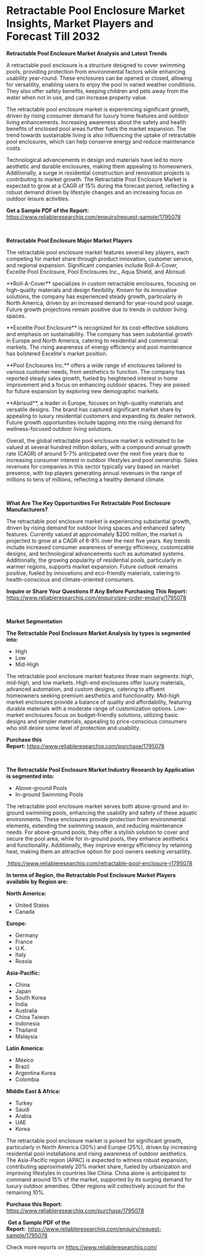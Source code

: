 <p><h1>Retractable Pool Enclosure Market Insights, Market Players and Forecast Till 2032</h1></p><p><strong>Retractable Pool Enclosure Market Analysis and Latest Trends</strong></p>
<p><p>A retractable pool enclosure is a structure designed to cover swimming pools, providing protection from environmental factors while enhancing usability year-round. These enclosures can be opened or closed, allowing for versatility, enabling users to enjoy the pool in varied weather conditions. They also offer safety benefits, keeping children and pets away from the water when not in use, and can increase property value.</p><p>The retractable pool enclosure market is experiencing significant growth, driven by rising consumer demand for luxury home features and outdoor living enhancements. Increasing awareness about the safety and health benefits of enclosed pool areas further fuels the market expansion. The trend towards sustainable living is also influencing the uptake of retractable pool enclosures, which can help conserve energy and reduce maintenance costs.</p><p>Technological advancements in design and materials have led to more aesthetic and durable enclosures, making them appealing to homeowners. Additionally, a surge in residential construction and renovation projects is contributing to market growth. The Retractable Pool Enclosure Market is expected to grow at a CAGR of 15% during the forecast period, reflecting a robust demand driven by lifestyle changes and an increasing focus on outdoor leisure activities.</p></p>
<p><strong>Get a Sample PDF of the Report:&nbsp;</strong> <a href="https://www.reliableresearchiq.com/enquiry/request-sample/1795078?utm_campaign=2384&utm_medium=2&utm_source=Github&utm_content=ia&utm_term=07022025&utm_id=retractable-pool-enclosure">https://www.reliableresearchiq.com/enquiry/request-sample/1795078</a></p>
<p>&nbsp;</p>
<p><strong>Retractable Pool Enclosure Major Market Players</strong></p>
<p><p>The retractable pool enclosure market features several key players, each competing for market share through product innovation, customer service, and regional expansion. Significant companies include Roll-A-Cover, Excelite Pool Enclosure, Pool Enclosures Inc., Aqua Shield, and Abrisud.</p><p>**Roll-A-Cover** specializes in custom retractable enclosures, focusing on high-quality materials and design flexibility. Known for its innovative solutions, the company has experienced steady growth, particularly in North America, driven by an increased demand for year-round pool usage. Future growth projections remain positive due to trends in outdoor living spaces.</p><p>**Excelite Pool Enclosure** is recognized for its cost-effective solutions and emphasis on sustainability. The company has seen substantial growth in Europe and North America, catering to residential and commercial markets. The rising awareness of energy efficiency and pool maintenance has bolstered Excelite's market position.</p><p>**Pool Enclosures Inc.** offers a wide range of enclosures tailored to various customer needs, from aesthetics to function. The company has reported steady sales growth, fueled by heightened interest in home improvement and a focus on enhancing outdoor spaces. They are poised for future expansion by exploring new demographic markets.</p><p>**Abrisud**, a leader in Europe, focuses on high-quality materials and versatile designs. The brand has captured significant market share by appealing to luxury residential customers and expanding its dealer network. Future growth opportunities include tapping into the rising demand for wellness-focused outdoor living solutions.</p><p>Overall, the global retractable pool enclosure market is estimated to be valued at several hundred million dollars, with a compound annual growth rate (CAGR) of around 5-7% anticipated over the next five years due to increasing consumer interest in outdoor lifestyles and pool ownership. Sales revenues for companies in this sector typically vary based on market presence, with top players generating annual revenues in the range of millions to tens of millions, reflecting a healthy demand climate.</p></p>
<p>&nbsp;</p>
<p><strong>What Are The Key Opportunities For Retractable Pool Enclosure Manufacturers?</strong></p>
<p><p>The retractable pool enclosure market is experiencing substantial growth, driven by rising demand for outdoor living spaces and enhanced safety features. Currently valued at approximately $200 million, the market is projected to grow at a CAGR of 6-8% over the next five years. Key trends include increased consumer awareness of energy efficiency, customizable designs, and technological advancements such as automated systems. Additionally, the growing popularity of residential pools, particularly in warmer regions, supports market expansion. Future outlook remains positive, fueled by innovations and eco-friendly materials, catering to health-conscious and climate-oriented consumers.</p></p>
<p><strong>Inquire or Share Your Questions If Any Before Purchasing This Report:</strong> <a href="https://www.reliableresearchiq.com/enquiry/pre-order-enquiry/1795078?utm_campaign=2384&utm_medium=2&utm_source=Github&utm_content=ia&utm_term=07022025&utm_id=retractable-pool-enclosure">https://www.reliableresearchiq.com/enquiry/pre-order-enquiry/1795078</a></p>
<p>&nbsp;</p>
<p><strong>Market Segmentation</strong></p>
<p><strong>The Retractable Pool Enclosure Market Analysis by types is segmented into:</strong></p>
<p><ul><li>High</li><li>Low</li><li>Mid-High</li></ul></p>
<p><p>The retractable pool enclosure market features three main segments: high, mid-high, and low markets. High-end enclosures offer luxury materials, advanced automation, and custom designs, catering to affluent homeowners seeking premium aesthetics and functionality. Mid-high market enclosures provide a balance of quality and affordability, featuring durable materials with a moderate range of customization options. Low-market enclosures focus on budget-friendly solutions, utilizing basic designs and simpler materials, appealing to price-conscious consumers who still desire some level of protection and usability.</p></p>
<p><strong>Purchase this Report:&nbsp;</strong><a href="https://www.reliableresearchiq.com/purchase/1795078?utm_campaign=2384&utm_medium=2&utm_source=Github&utm_content=ia&utm_term=07022025&utm_id=retractable-pool-enclosure">https://www.reliableresearchiq.com/purchase/1795078</a></p>
<p>&nbsp;</p>
<p><strong>The Retractable Pool Enclosure Market Industry Research by Application is segmented into:</strong></p>
<p><ul><li>Above-ground Pools</li><li>In-ground Swimming Pools</li></ul></p>
<p><p>The retractable pool enclosure market serves both above-ground and in-ground swimming pools, enhancing the usability and safety of these aquatic environments. These enclosures provide protection from environmental elements, extending the swimming season, and reducing maintenance needs. For above-ground pools, they offer a stylish solution to cover and secure the pool area, while for in-ground pools, they enhance aesthetics and functionality. Additionally, they improve energy efficiency by retaining heat, making them an attractive option for pool owners seeking versatility.</p></p>
<p><a href="https://www.reliableresearchiq.com/retractable-pool-enclosure-r1795078?utm_campaign=2384&utm_medium=2&utm_source=Github&utm_content=ia&utm_term=07022025&utm_id=retractable-pool-enclosure">&nbsp;https://www.reliableresearchiq.com/retractable-pool-enclosure-r1795078</a></p>
<p><strong>In terms of Region, the Retractable Pool Enclosure Market Players available by Region are:</strong></p>
<p>
    <p> <strong> North America: </strong>
        <ul>
            <li>United States</li>
            <li>Canada</li>
        </ul>
        </p> 
    <p> <strong> Europe: </strong>
        <ul>
            <li>Germany</li>
            <li>France</li>
            <li>U.K.</li>
            <li>Italy</li>
            <li>Russia</li>
        </ul>
        </p> 
    <p> <strong> Asia-Pacific: </strong>
        <ul>
            <li>China</li>
            <li>Japan</li>
            <li>South Korea</li>
            <li>India</li>
            <li>Australia</li>
            <li>China Taiwan</li>
            <li>Indonesia</li>
            <li>Thailand</li>
            <li>Malaysia</li>
        </ul>
        </p> 
    <p> <strong> Latin America: </strong>
        <ul>
            <li>Mexico</li>
            <li>Brazil</li>
            <li>Argentina Korea</li>
            <li>Colombia</li>
        </ul>
        </p> 
    <p> <strong> Middle East & Africa: </strong>
        <ul>
            <li>Turkey</li>
            <li>Saudi</li>
            <li>Arabia</li>
            <li>UAE</li>
            <li>Korea</li>
        </ul>
    </p>
    </p>
<p><p>The retractable pool enclosure market is poised for significant growth, particularly in North America (30%) and Europe (25%), driven by increasing residential pool installations and rising awareness of outdoor aesthetics. The Asia-Pacific region (APAC) is expected to witness robust expansion, contributing approximately 20% market share, fueled by urbanization and improving lifestyles in countries like China. China alone is anticipated to command around 15% of the market, supported by its surging demand for luxury outdoor amenities. Other regions will collectively account for the remaining 10%.</p></p>
<p><strong>Purchase this Report: </strong><a href="https://www.reliableresearchiq.com/purchase/1795078?utm_campaign=2384&utm_medium=2&utm_source=Github&utm_content=ia&utm_term=07022025&utm_id=retractable-pool-enclosure">https://www.reliableresearchiq.com/purchase/1795078</a></p>
<p>&nbsp;<strong>Get a Sample PDF of the Report:&nbsp;&nbsp;</strong><a href="https://www.reliableresearchiq.com/enquiry/request-sample/1795078?utm_campaign=2384&utm_medium=2&utm_source=Github&utm_content=ia&utm_term=07022025&utm_id=retractable-pool-enclosure">https://www.reliableresearchiq.com/enquiry/request-sample/1795078</a></p>
<p><strong></strong></p>
<p>Check more reports on <a href="https://www.reliableresearchiq.com/?utm_campaign=2384&utm_medium=2&utm_source=Github&utm_content=ia&utm_term=07022025&utm_id=retractable-pool-enclosure">https://www.reliableresearchiq.com/</a></p>
